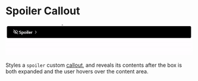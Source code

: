 # Spoiler Callout

![](./demo.gif)

Styles a `spoiler` custom [callout](https://help.obsidian.md/Editing+and+formatting/Callouts), and reveals its contents after the box is both expanded and the user hovers over the content area.

